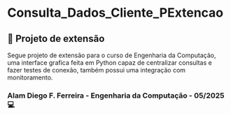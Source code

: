# Consulta_Dados_Cliente_PExtencao

## 🚀 Projeto de extensão

Segue projeto de extensão para o curso de Engenharia da Computação, uma interface grafica feita em Python capaz de centralizar consultas e fazer testes de conexão, também possui uma integração com monitoramento.

### Alam Diego F. Ferreira - Engenharia da Computação - 05/2025 💻
